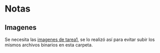 # Notas

## Imagenes

Se necesita las [imagenes de tarea1](./../tarea1/imagenes/), se lo realizó así para evitar subir los mismos archivos binarios en esta carpeta.
